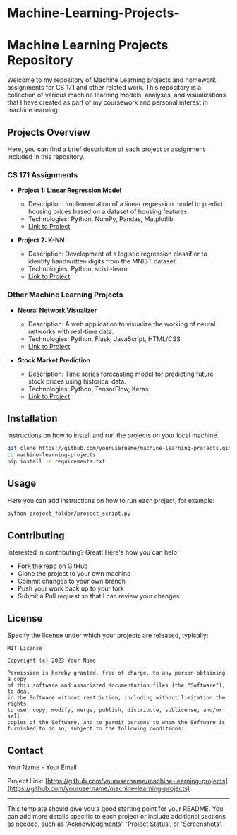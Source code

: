# Machine-Learning-Projects-


# Machine Learning Projects Repository

Welcome to my repository of Machine Learning projects and homework assignments for CS 171 and other related work. This repository is a collection of various machine learning models, analyses, and visualizations that I have created as part of my coursework and personal interest in machine learning.

## Projects Overview

Here, you can find a brief description of each project or assignment included in this repository.

### CS 171 Assignments

- **Project 1: Linear Regression Model**
  - Description: Implementation of a linear regression model to predict housing prices based on a dataset of housing features.
  - Technologies: Python, NumPy, Pandas, Matplotlib
  - [Link to Project](#)

- **Project 2: K-NN**
  - Description: Development of a logistic regression classifier to identify handwritten digits from the MNIST dataset.
  - Technologies: Python, scikit-learn
  - [Link to Project](#)

### Other Machine Learning Projects

- **Neural Network Visualizer**
  - Description: A web application to visualize the working of neural networks with real-time data.
  - Technologies: Python, Flask, JavaScript, HTML/CSS
  - [Link to Project](#)

- **Stock Market Prediction**
  - Description: Time series forecasting model for predicting future stock prices using historical data.
  - Technologies: Python, TensorFlow, Keras
  - [Link to Project](#)

## Installation

Instructions on how to install and run the projects on your local machine.

```bash
git clone https://github.com/yourusername/machine-learning-projects.git
cd machine-learning-projects
pip install -r requirements.txt
```

## Usage

Here you can add instructions on how to run each project, for example:

```bash
python project_folder/project_script.py
```

## Contributing

Interested in contributing? Great! Here's how you can help:
- Fork the repo on GitHub
- Clone the project to your own machine
- Commit changes to your own branch
- Push your work back up to your fork
- Submit a Pull request so that I can review your changes

## License

Specify the license under which your projects are released, typically:

```text
MIT License

Copyright (c) 2023 Your Name

Permission is hereby granted, free of charge, to any person obtaining a copy
of this software and associated documentation files (the "Software"), to deal
in the Software without restriction, including without limitation the rights
to use, copy, modify, merge, publish, distribute, sublicense, and/or sell
copies of the Software, and to permit persons to whom the Software is
furnished to do so, subject to the following conditions:
```

## Contact

Your Name - Your Email

Project Link: [https://github.com/yourusername/machine-learning-projects](https://github.com/yourusername/machine-learning-projects)

---

This template should give you a good starting point for your README. You can add more details specific to each project or include additional sections as needed, such as 'Acknowledgments', 'Project Status', or 'Screenshots'.
